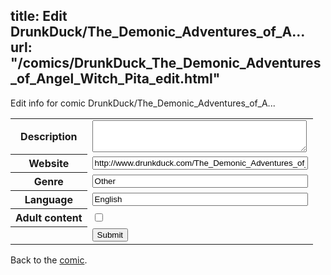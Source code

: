 title: Edit DrunkDuck/The_Demonic_Adventures_of_A...
url: "/comics/DrunkDuck_The_Demonic_Adventures_of_Angel_Witch_Pita_edit.html"
---
Edit info for comic DrunkDuck/The_Demonic_Adventures_of_A...

<form name="comic" action="http://gaepostmail.appspot.com/comic/" method="post">
<table class="comicinfo">
<tr>
<th>Description</th><td><textarea name="description" cols="40" rows="3"></textarea></td>
</tr>
<tr>
<th>Website</th><td><input type="text" name="url" value="http://www.drunkduck.com/The_Demonic_Adventures_of_Angel_Witch_Pita/" size="40"/></td>
</tr>
<tr>
<th>Genre</th><td><input type="text" name="genre" value="Other" size="40"/></td>
</tr>
<tr>
<th>Language</th><td><input type="text" name="language" value="English" size="40"/></td>
</tr>
<tr>
<th>Adult content</th><td><input type="checkbox" name="adult" value="adult" /></td>
</tr>
<tr>
<th></th><td>
<input type="hidden" name="comic" value="DrunkDuck_The_Demonic_Adventures_of_Angel_Witch_Pita" />
<input type="submit" name="submit" value="Submit" />
</td>
</tr>
</table>
</form>

Back to the [comic](DrunkDuck_The_Demonic_Adventures_of_Angel_Witch_Pita.html).
